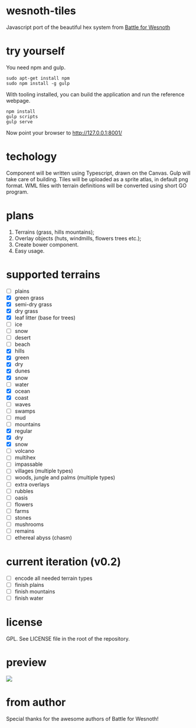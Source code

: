 # wesnoth-tiles

Javascript port of the beautiful hex system from [Battle for Wesnoth](wesnoth.org)

# try yourself

You need npm and gulp. 

    sudo apt-get install npm
    sudo npm install -g gulp

With tooling installed, you can build the application and run the reference webpage.

    npm install
    gulp scripts
    gulp serve

Now point your browser to http://127.0.0.1:8001/ 

# techology

Component will be written using Typescript, drawn on the Canvas. Gulp will take care of building.
Tiles will be uploaded as a sprite atlas, in default png format. 
WML files with terrain definitions will be converted using short GO program.

# plans
1. Terrains (grass, hills mountains);
2. Overlay objects (huts, windmills, flowers trees etc.);
3. Create bower component.
4. Easy usage.

# supported terrains

- [ ] plains
 - [x] green grass
 - [x] semi-dry grass
 - [x] dry grass
 - [x] leaf litter (base for trees)
 - [ ] ice
 - [ ] snow
 - [ ] desert
 - [ ] beach
- [x] hills
 - [x] green
 - [x] dry
 - [x] dunes
 - [x] snow
- [ ] water
 - [x] ocean
 - [x] coast
 - [ ] waves
 - [ ] swamps
 - [ ] mud
- [ ] mountains
 - [x] regular
 - [x] dry
 - [x] snow
 - [ ] volcano
 - [ ] multihex
 - [ ] impassable
- [ ] villages (multiple types)
- [ ] woods, jungle and palms (multiple types)
- [ ] extra overlays
 -  [ ] rubbles
 -  [ ] oasis
 -  [ ] flowers
 -  [ ] farms
 -  [ ] stones
 -  [ ] mushrooms
 -  [ ] remains
- [ ] ethereal abyss (chasm)

# current iteration (v0.2)

 - [ ] encode all needed terrain types
 - [ ] finish plains
 - [ ] finish mountains
 - [ ] finish water
 
# license

GPL. See LICENSE file in the root of the repository.

# preview

![](http://i.imgur.com/drejkVh.jpg)

# from author

Special thanks for the awesome authors of Battle for Wesnoth!
